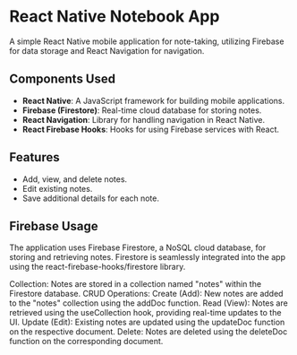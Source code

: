 # React Native Notebook App

A simple React Native mobile application for note-taking, utilizing Firebase for data storage and React Navigation for navigation.

## Components Used

- **React Native**: A JavaScript framework for building mobile applications.
- **Firebase (Firestore)**: Real-time cloud database for storing notes.
- **React Navigation**: Library for handling navigation in React Native.
- **React Firebase Hooks**: Hooks for using Firebase services with React.

## Features

- Add, view, and delete notes.
- Edit existing notes.
- Save additional details for each note.

## Firebase Usage

The application uses Firebase Firestore, a NoSQL cloud database, for storing and retrieving notes. Firestore is seamlessly integrated into the app using the react-firebase-hooks/firestore library.

Collection: Notes are stored in a collection named "notes" within the Firestore database.
CRUD Operations:
Create (Add): New notes are added to the "notes" collection using the addDoc function.
Read (View): Notes are retrieved using the useCollection hook, providing real-time updates to the UI.
Update (Edit): Existing notes are updated using the updateDoc function on the respective document.
Delete: Notes are deleted using the deleteDoc function on the corresponding document.
